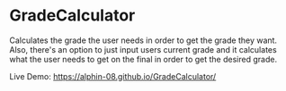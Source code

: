 # GradeCalculator
Calculates the grade the user needs in order to get the grade they want. Also, there's an option to just input users current grade and it calculates what the user needs to get on the final in order to get the desired grade.

Live Demo:  https://alphin-08.github.io/GradeCalculator/ 
